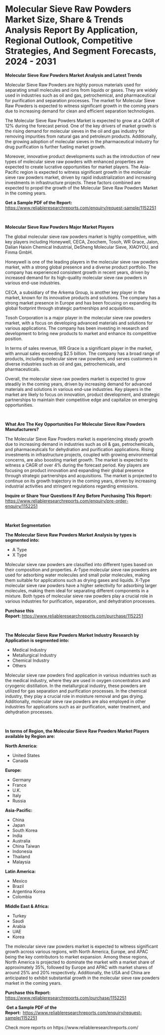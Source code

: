 <p><h1>Molecular Sieve Raw Powders Market Size, Share & Trends Analysis Report By Application, Regional Outlook, Competitive Strategies, And Segment Forecasts, 2024 - 2031</h1></p><p><strong>Molecular Sieve Raw Powders Market Analysis and Latest Trends</strong></p>
<p><p>Molecular Sieve Raw Powders are highly porous materials used for separating small molecules and ions from liquids or gases. They are widely used in industries such as oil and gas, petrochemical, and pharmaceutical for purification and separation processes. The market for Molecular Sieve Raw Powders is expected to witness significant growth in the coming years due to increasing demand for clean and efficient separation technologies.</p><p>The Molecular Sieve Raw Powders Market is expected to grow at a CAGR of 12% during the forecast period. One of the key drivers of market growth is the rising demand for molecular sieves in the oil and gas industry for removing impurities from natural gas and petroleum products. Additionally, the growing adoption of molecular sieves in the pharmaceutical industry for drug purification is further fueling market growth.</p><p>Moreover, innovative product developments such as the introduction of new types of molecular sieve raw powders with enhanced properties are expected to create lucrative opportunities for market players. The Asia-Pacific region is expected to witness significant growth in the molecular sieve raw powders market, driven by rapid industrialization and increasing investments in infrastructure projects. These factors combined are expected to propel the growth of the Molecular Sieve Raw Powders Market in the coming years.</p></p>
<p><strong>Get a Sample PDF of the Report:&nbsp;</strong> <a href="https://www.reliableresearchreports.com/enquiry/request-sample/1152251">https://www.reliableresearchreports.com/enquiry/request-sample/1152251</a></p>
<p>&nbsp;</p>
<p><strong>Molecular Sieve Raw Powders Major Market Players</strong></p>
<p><p>The global molecular sieve raw powders market is highly competitive, with key players including Honeywell, CECA, Zeochem, Tosoh, WR Grace, Jalon, Dalian Haixin Chemical Industrial, DeSheng Molecular Sieve, XIAOYOU, and Finma GmbH.</p><p>Honeywell is one of the leading players in the molecular sieve raw powders market, with a strong global presence and a diverse product portfolio. The company has experienced consistent growth in recent years, driven by increased demand for its high-quality molecular sieve raw powders in various end-use industries.</p><p>CECA, a subsidiary of the Arkema Group, is another key player in the market, known for its innovative products and solutions. The company has a strong market presence in Europe and has been focusing on expanding its global footprint through strategic partnerships and acquisitions.</p><p>Tosoh Corporation is a major player in the molecular sieve raw powders market, with a focus on developing advanced materials and solutions for various applications. The company has been investing in research and development to bring new products to market and enhance its competitive position.</p><p>In terms of sales revenue, WR Grace is a significant player in the market, with annual sales exceeding $2.5 billion. The company has a broad range of products, including molecular sieve raw powders, and serves customers in diverse industries such as oil and gas, petrochemicals, and pharmaceuticals.</p><p>Overall, the molecular sieve raw powders market is expected to grow steadily in the coming years, driven by increasing demand for advanced materials and solutions in various end-use industries. Key players in the market are likely to focus on innovation, product development, and strategic partnerships to maintain their competitive edge and capitalize on emerging opportunities.</p></p>
<p>&nbsp;</p>
<p><strong>What Are The Key Opportunities For Molecular Sieve Raw Powders Manufacturers?</strong></p>
<p><p>The Molecular Sieve Raw Powders market is experiencing steady growth due to increasing demand in industries such as oil & gas, petrochemicals, and pharmaceuticals for dehydration and purification applications. Rising investments in infrastructure projects, coupled with growing environmental concerns, are also boosting market growth. The market is expected to witness a CAGR of over 4% during the forecast period. Key players are focusing on product innovation and expanding their global presence through strategic partnerships and acquisitions. The market is projected to continue on its growth trajectory in the coming years, driven by increasing industrial activities and stringent regulations regarding emissions.</p></p>
<p><strong>Inquire or Share Your Questions If Any Before Purchasing This Report:</strong> <a href="https://www.reliableresearchreports.com/enquiry/pre-order-enquiry/1152251">https://www.reliableresearchreports.com/enquiry/pre-order-enquiry/1152251</a></p>
<p>&nbsp;</p>
<p><strong>Market Segmentation</strong></p>
<p><strong>The Molecular Sieve Raw Powders Market Analysis by types is segmented into:</strong></p>
<p><ul><li>A Type</li><li>X Type</li></ul></p>
<p><p>Molecular sieve raw powders are classified into different types based on their composition and properties. A-Type molecular sieve raw powders are used for adsorbing water molecules and small polar molecules, making them suitable for applications such as drying gases and liquids. X-Type molecular sieve raw powders have a higher selectivity for adsorbing larger molecules, making them ideal for separating different components in a mixture. Both types of molecular sieve raw powders play a crucial role in various industries for purification, separation, and dehydration processes.</p></p>
<p><strong>Purchase this Report:&nbsp;</strong><a href="https://www.reliableresearchreports.com/purchase/1152251">https://www.reliableresearchreports.com/purchase/1152251</a></p>
<p>&nbsp;</p>
<p><strong>The Molecular Sieve Raw Powders Market Industry Research by Application is segmented into:</strong></p>
<p><ul><li>Medical Industry</li><li>Metallurgical Industry</li><li>Chemical Industry</li><li>Others</li></ul></p>
<p><p>Molecular sieve raw powders find application in various industries such as the medical industry, where they are used in oxygen concentrators and cryogenic distillation. In the metallurgical industry, these powders are utilized for gas separation and purification processes. In the chemical industry, they play a crucial role in moisture removal and gas drying. Additionally, molecular sieve raw powders are also employed in other industries for applications such as air purification, water treatment, and dehydration processes.</p></p>
<p>&nbsp;</p>
<p><strong>In terms of Region, the Molecular Sieve Raw Powders Market Players available by Region are:</strong></p>
<p>
    <p> <strong> North America: </strong>
        <ul>
            <li>United States</li>
            <li>Canada</li>
        </ul>
        </p> 
    <p> <strong> Europe: </strong>
        <ul>
            <li>Germany</li>
            <li>France</li>
            <li>U.K.</li>
            <li>Italy</li>
            <li>Russia</li>
        </ul>
        </p> 
    <p> <strong> Asia-Pacific: </strong>
        <ul>
            <li>China</li>
            <li>Japan</li>
            <li>South Korea</li>
            <li>India</li>
            <li>Australia</li>
            <li>China Taiwan</li>
            <li>Indonesia</li>
            <li>Thailand</li>
            <li>Malaysia</li>
        </ul>
        </p> 
    <p> <strong> Latin America: </strong>
        <ul>
            <li>Mexico</li>
            <li>Brazil</li>
            <li>Argentina Korea</li>
            <li>Colombia</li>
        </ul>
        </p> 
    <p> <strong> Middle East & Africa: </strong>
        <ul>
            <li>Turkey</li>
            <li>Saudi</li>
            <li>Arabia</li>
            <li>UAE</li>
            <li>Korea</li>
        </ul>
    </p>
    </p>
<p><p>The molecular sieve raw powders market is expected to witness significant growth across various regions, with North America, Europe, and APAC being the key contributors to market expansion. Among these regions, North America is projected to dominate the market with a market share of approximately 35%, followed by Europe and APAC with market shares of around 25% and 20% respectively. Additionally, the USA and China are anticipated to exhibit substantial growth in the molecular sieve raw powders market in the coming years.</p></p>
<p><strong>Purchase this Report: </strong><a href="https://www.reliableresearchreports.com/purchase/1152251">https://www.reliableresearchreports.com/purchase/1152251</a></p>
<p>&nbsp;<strong>Get a Sample PDF of the Report:&nbsp;&nbsp;</strong><a href="https://www.reliableresearchreports.com/enquiry/request-sample/1152251">https://www.reliableresearchreports.com/enquiry/request-sample/1152251</a></p>
<p><strong></strong></p>
<p>Check more reports on https://www.reliableresearchreports.com/</p>